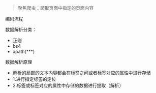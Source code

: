 > 聚焦爬虫：爬取页面中指定的页面内容

编码流程


数据解析分类：
* 正则
* bs4
* xpath(***)

数据解析原理
* 解析的局部的文本内容都会在标签之间或者标签对应的属性中进行存储
* 1.进行指定标签的定位
* 2.标签或标签对应的属性中存储的数据进行提取（解析）
